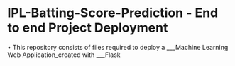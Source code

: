 # IPL-Batting-Score-Prediction - End to end Project Deployment


• This repository consists of files required to deploy a ___Machine Learning Web Application_created with ___Flask






 
